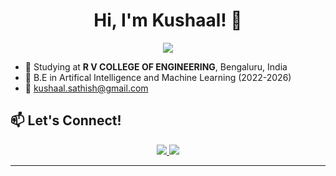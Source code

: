 <h1 align="center">Hi, I'm Kushaal! 👋</h1>

<p align="center">
  <img src="https://readme-typing-svg.herokuapp.com?size=24&center=true&vCenter=true&width=600&height=45&lines=🚀+AI%2FML+%7C+🧠+Data+Science+%7C+⚡+Deep+Learning;Building+Smart+AI+Solutions;Exploring+LLMs;NLP+%7C+Data+Analytics+%7C+Computer+Vision" />
</p>

- 🏫 Studying at **R V COLLEGE OF ENGINEERING**, Bengaluru, India  
- 📖 B.E in Artifical Intelligence and Machine Learning (2022-2026)
- 📩 kushaal.sathish@gmail.com


## 📫 Let's Connect!
<p align="center">
  <a href="https://www.linkedin.com/in/skushaal/" target="_blank">
    <img src="https://img.shields.io/badge/LinkedIn-%230077B5.svg?&style=for-the-badge&logo=linkedin&logoColor=white" />
  </a>
  <a href="mailto:kushaal.sathish@gmail.com"><img src="https://img.shields.io/badge/Email-%23D14836.svg?&style=for-the-badge&logo=gmail&logoColor=white" /></a>
  </a>
</p>

---
